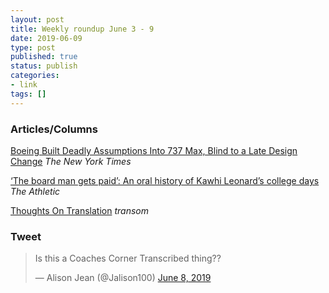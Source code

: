 ```yaml
---
layout: post
title: Weekly roundup June 3 - 9
date: 2019-06-09
type: post
published: true
status: publish
categories:
- link
tags: []
---
```


### Articles/Columns

[Boeing Built Deadly Assumptions Into 737 Max, Blind to a Late Design Change](https://www.nytimes.com/2019/06/01/business/boeing-737-max-crash.html "Boeing Built Deadly Assumptions Into 737 Max, Blind to a Late Design Change. By Jack Nicas") *The New York Times*

[‘The board man gets paid’: An oral history of Kawhi Leonard’s college days](https://theathletic.com/1007038/2019/06/03/the-board-man-gets-paid-an-oral-history-of-kawhi-leonards-college-days/ "‘The board man gets paid’: An oral history of Kawhi Leonard’s college days. By Jason Jenks") *The Athletic*

[Thoughts On Translation](https://transom.org/2019/thoughts-translation-luis-trelles/ "Thoughts On Translation: Luis Trelles") *transom*


### Tweet

<blockquote class="twitter-tweet"><p lang="en" dir="ltr">Is this a Coaches Corner Transcribed thing??</p>&mdash; Alison Jean (@Jalison100) <a href="https://twitter.com/Jalison100/status/1137245215218122752?ref_src=twsrc%5Etfw">June 8, 2019</a></blockquote> <script async src="https://platform.twitter.com/widgets.js" charset="utf-8"></script>